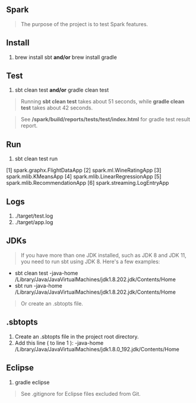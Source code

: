Spark
-----
>The purpose of the project is to test Spark features.

Install
-------
1. brew install sbt **and/or** brew install gradle

Test
----
1. sbt clean test  **and/or** gradle clean test

>Running **sbt clean test** takes about 51 seconds, while **gradle clean test** takes about 42 seconds.

>See **/spark/build/reports/tests/test/index.html** for gradle test result report.

Run
---
1. sbt clean test run

 [1] spark.graphx.FlightDataApp
 [2] spark.ml.WineRatingApp
 [3] spark.mlib.KMeansApp
 [4] spark.mlib.LinearRegressionApp
 [5] spark.mlib.RecommendationApp
 [6] spark.streaming.LogEntryApp
 
Logs
----
1. ./target/test.log
2. ./target/app.log

JDKs
----
>If you have more than one JDK installed, such as JDK 8 and JDK 11, you need to run sbt using JDK 8.
Here's a few examples:

* sbt clean test -java-home /Library/Java/JavaVirtualMachines/jdk1.8.202.jdk/Contents/Home
* sbt run -java-home /Library/Java/JavaVirtualMachines/jdk1.8.202.jdk/Contents/Home

>Or create an .sbtopts file.
 
.sbtopts
--------
1. Create an .sbtopts file in the project root directory.
2. Add this line ( to line 1 ): -java-home /Library/Java/JavaVirtualMachines/jdk1.8.0_192.jdk/Contents/Home

Eclipse
-------
1. gradle eclipse

>See .gitignore for Eclipse files excluded from Git.